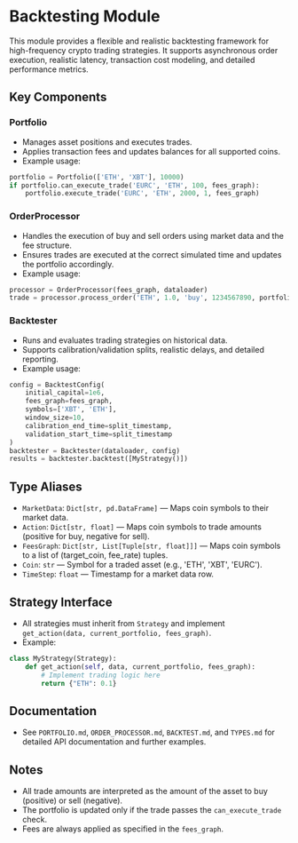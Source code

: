 # Backtesting Module

This module provides a flexible and realistic backtesting framework for high-frequency crypto trading strategies. It supports asynchronous order execution, realistic latency, transaction cost modeling, and detailed performance metrics.

## Key Components

### Portfolio
- Manages asset positions and executes trades.
- Applies transaction fees and updates balances for all supported coins.
- Example usage:

```python
portfolio = Portfolio(['ETH', 'XBT'], 10000)
if portfolio.can_execute_trade('EURC', 'ETH', 100, fees_graph):
    portfolio.execute_trade('EURC', 'ETH', 2000, 1, fees_graph)
```

### OrderProcessor
- Handles the execution of buy and sell orders using market data and the fee structure.
- Ensures trades are executed at the correct simulated time and updates the portfolio accordingly.
- Example usage:

```python
processor = OrderProcessor(fees_graph, dataloader)
trade = processor.process_order('ETH', 1.0, 'buy', 1234567890, portfolio)
```

### Backtester
- Runs and evaluates trading strategies on historical data.
- Supports calibration/validation splits, realistic delays, and detailed reporting.
- Example usage:

```python
config = BacktestConfig(
    initial_capital=1e6,
    fees_graph=fees_graph,
    symbols=['XBT', 'ETH'],
    window_size=10,
    calibration_end_time=split_timestamp,
    validation_start_time=split_timestamp
)
backtester = Backtester(dataloader, config)
results = backtester.backtest([MyStrategy()])
```

## Type Aliases
- `MarketData`: `Dict[str, pd.DataFrame]` — Maps coin symbols to their market data.
- `Action`: `Dict[str, float]` — Maps coin symbols to trade amounts (positive for buy, negative for sell).
- `FeesGraph`: `Dict[str, List[Tuple[str, float]]]` — Maps coin symbols to a list of (target_coin, fee_rate) tuples.
- `Coin`: `str` — Symbol for a traded asset (e.g., 'ETH', 'XBT', 'EURC').
- `TimeStep`: `float` — Timestamp for a market data row.

## Strategy Interface
- All strategies must inherit from `Strategy` and implement `get_action(data, current_portfolio, fees_graph)`.
- Example:

```python
class MyStrategy(Strategy):
    def get_action(self, data, current_portfolio, fees_graph):
        # Implement trading logic here
        return {"ETH": 0.1}
```

## Documentation
- See `PORTFOLIO.md`, `ORDER_PROCESSOR.md`, `BACKTEST.md`, and `TYPES.md` for detailed API documentation and further examples.

## Notes
- All trade amounts are interpreted as the amount of the asset to buy (positive) or sell (negative).
- The portfolio is updated only if the trade passes the `can_execute_trade` check.
- Fees are always applied as specified in the `fees_graph`.
